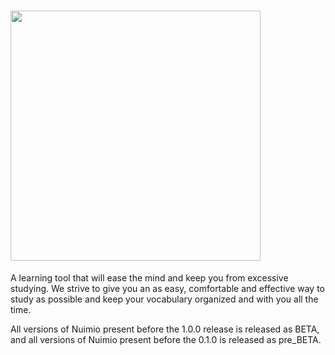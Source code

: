 # <img src="https://nuimio.com/images/svgs/Nuimio%20full%20logo.svg" width="400" height="" />
A learning tool that will ease the mind and keep you from excessive studying. We strive to give you an as easy, comfortable and effective way to study as possible and keep your vocabulary organized and with you all the time.

All versions of Nuimio present before the 1.0.0 release is released as BETA, and all versions of Nuimio present before the 0.1.0 is released as pre_BETA.
